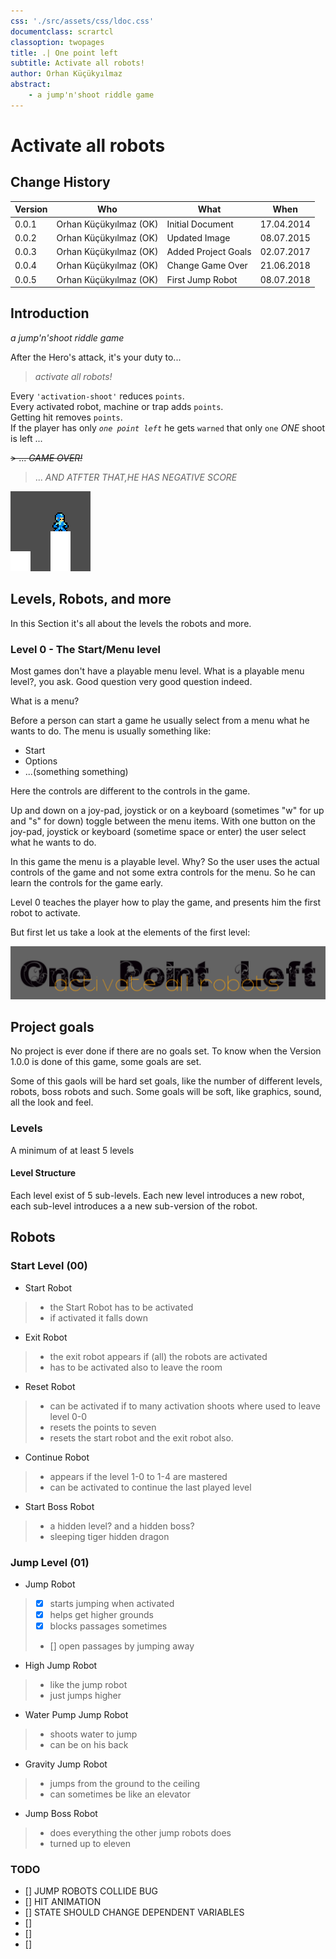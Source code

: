 ```yaml
---
css: './src/assets/css/ldoc.css'
documentclass: scrartcl
classoption: twopages
title: .| One point left
subtitle: Activate all robots!
author: Orhan Küçükyılmaz
abstract:
    - a jump'n'shoot riddle game
---
```


# Activate all robots

## Change History

| Version | Who                    | What                | When       |
| ------- | ---------------------- | ------------------- | ---------- |
| 0.0.1   | Orhan Küçükyılmaz (OK) | Initial Document    | 17.04.2014 |
| 0.0.2   | Orhan Küçükyılmaz (OK) | Updated Image       | 08.07.2015 |
| 0.0.3   | Orhan Küçükyılmaz (OK) | Added Project Goals | 02.07.2017 |
| 0.0.4   | Orhan Küçükyılmaz (OK) | Change Game Over    | 21.06.2018 |
| 0.0.5   | Orhan Küçükyılmaz (OK) | First Jump Robot    | 08.07.2018 |

## Introduction

_a jump'n'shoot riddle game_

After the Hero's attack, it's your duty to...

> _activate all robots!_

Every `'activation-shoot'` reduces `points`.  
Every activated robot, machine or trap adds `points`.  
Getting hit removes `points`.  
If the player has only _`one point left`_
he gets `warned` that only `one` _ONE_ shoot is left ...

~~> ... _GAME OVER!_~~

> ... _AND ATFTER THAT,HE HAS NEGATIVE SCORE_

![ His name is mini ](./src/assets/img/mini.png "His name is mini")

## Levels, Robots, and more

In this Section it's all about the levels the robots and more.

### Level 0 - The Start/Menu level

Most games don't have a playable menu level. What is a playable menu level?, you ask.
Good question very good question indeed.

What is a menu?

Before a person can start a game he usually select from a menu what he wants
to do. The menu is usually something like:

-   Start
-   Options
-   ...(something something)

Here the controls are different to the controls in the game.

Up and down on a joy-pad, joystick or on a keyboard (sometimes "w" for up
and "s" for down) toggle between the menu items. With one button on the
joy-pad, joystick or keyboard (sometime space or enter) the user select what
he wants to do.

In this game the menu is a playable level. Why?
So the user uses the actual controls of the game and not some extra controls
for the menu. So he can learn the controls for the game early.

Level 0 teaches the player how to play the game, and presents him the first
robot to activate.

But first let us take a look at the elements of the first level:

![ The Title ](./src/assets/img/title.png "The Title")

## Project goals

No project is ever done if there are no goals set. To know when the Version 1.0.0 is done of
this game, some goals are set.

Some of this gaols will be hard set goals, like the number of different levels, robots, boss
robots and such. Some goals will be soft, like graphics, sound, all the look and feel.

### Levels

A minimum of at least 5 levels

#### Level Structure

Each level exist of 5 sub-levels. Each new level introduces a new robot, each sub-level
introduces a a new sub-version of the robot.

## Robots

### Start Level (00)

-   Start Robot

> -   the Start Robot has to be activated
> -   if activated it falls down

-   Exit Robot

> -   the exit robot appears if (all) the robots are activated
> -   has to be activated also to leave the room

-   Reset Robot

> -   can be activated if to many activation shoots where used to leave level 0-0
> -   resets the points to seven
> -   resets the start robot and the exit robot also.

- Continue Robot

> -   appears if the level 1-0 to 1-4 are mastered
> -   can be activated to continue the last played level

-   Start Boss Robot

> -   a hidden level? and a hidden boss?
> -   sleeping tiger hidden dragon

### Jump Level (01)

-   Jump Robot

> -   [x] starts jumping when activated
> -   [x] helps get higher grounds
> -   [x] blocks passages sometimes
> -   [] open passages by jumping away

-   High Jump Robot

> -   like the jump robot
> -   just jumps higher

-   Water Pump Jump Robot

> -   shoots water to jump
> -   can be on his back

-   Gravity Jump Robot

> -   jumps from the ground to the ceiling
> -   can sometimes be like an elevator

-   Jump Boss Robot

> -   does everything the other jump robots does
> -   turned up to eleven

### TODO

-   [] JUMP ROBOTS COLLIDE BUG
-   [] HIT ANIMATION
-   [] STATE SHOULD CHANGE DEPENDENT VARIABLES
-   []
-   []
-   []

